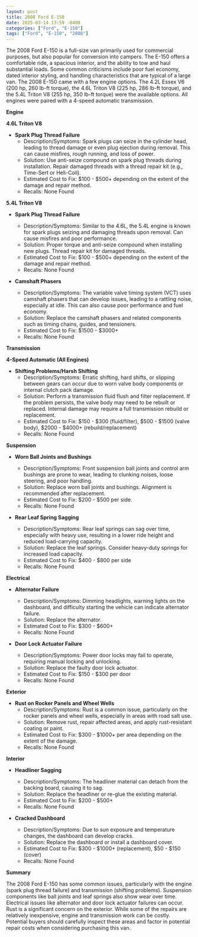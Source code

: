 ```yaml
---
layout: post
title: 2008 Ford E-150
date: 2025-03-14 13:59 -0400
categories: ["Ford", "E-150"]
tags: ["Ford", "E-150", "2008"]
---
```

The 2008 Ford E-150 is a full-size van primarily used for commercial purposes, but also popular for conversion into campers. The E-150 offers a comfortable ride, a spacious interior, and the ability to tow and haul substantial loads. Some common criticisms include poor fuel economy, dated interior styling, and handling characteristics that are typical of a large van. The 2008 E-150 came with a few engine options. The 4.2L Essex V6 (200 hp, 260 lb-ft torque), the 4.6L Triton V8 (225 hp, 286 lb-ft torque), and the 5.4L Triton V8 (255 hp, 350 lb-ft torque) were the available options. All engines were paired with a 4-speed automatic transmission.

**Engine**

**4.6L Triton V8**

*   **Spark Plug Thread Failure**
    *   Description/Symptoms: Spark plugs can seize in the cylinder head, leading to thread damage or even plug ejection during removal. This can cause misfires, rough running, and loss of power.
    *   Solution: Use anti-seize compound on spark plug threads during installation. Repair damaged threads with a thread repair kit (e.g., Time-Sert or Heli-Coil).
    *   Estimated Cost to Fix: $100 - $500+ depending on the extent of the damage and repair method.
    * Recalls: None Found

**5.4L Triton V8**

*   **Spark Plug Thread Failure**
    *   Description/Symptoms: Similar to the 4.6L, the 5.4L engine is known for spark plugs seizing and damaging threads upon removal. Can cause misfires and poor performance.
    *   Solution: Proper torque and anti-seize compound when installing new plugs. Thread repair kit for damaged threads.
    *   Estimated Cost to Fix: $100 - $500+ depending on the extent of the damage and repair method.
    * Recalls: None Found

*   **Camshaft Phasers**
    *   Description/Symptoms: The variable valve timing system (VCT) uses camshaft phasers that can develop issues, leading to a rattling noise, especially at idle. This can also cause poor performance and fuel economy.
    *   Solution: Replace the camshaft phasers and related components such as timing chains, guides, and tensioners.
    *   Estimated Cost to Fix: $1500 - $3000+
    * Recalls: None Found

**Transmission**

**4-Speed Automatic (All Engines)**

*   **Shifting Problems/Harsh Shifting**
    *   Description/Symptoms: Erratic shifting, hard shifts, or slipping between gears can occur due to worn valve body components or internal clutch pack damage.
    *   Solution: Perform a transmission fluid flush and filter replacement. If the problem persists, the valve body may need to be rebuilt or replaced. Internal damage may require a full transmission rebuild or replacement.
    *   Estimated Cost to Fix: $150 - $300 (fluid/filter), $500 - $1500 (valve body), $2000 - $4000+ (rebuild/replacement)
    * Recalls: None Found

**Suspension**

*   **Worn Ball Joints and Bushings**
    *   Description/Symptoms: Front suspension ball joints and control arm bushings are prone to wear, leading to clunking noises, loose steering, and poor handling.
    *   Solution: Replace worn ball joints and bushings. Alignment is recommended after replacement.
    *   Estimated Cost to Fix: $200 - $500 per side.
    * Recalls: None Found

*   **Rear Leaf Spring Sagging**
    *   Description/Symptoms: Rear leaf springs can sag over time, especially with heavy use, resulting in a lower ride height and reduced load-carrying capacity.
    *   Solution: Replace the leaf springs. Consider heavy-duty springs for increased load capacity.
    *   Estimated Cost to Fix: $400 - $800 per side
    * Recalls: None Found

**Electrical**

*   **Alternator Failure**
    *   Description/Symptoms: Dimming headlights, warning lights on the dashboard, and difficulty starting the vehicle can indicate alternator failure.
    *   Solution: Replace the alternator.
    *   Estimated Cost to Fix: $300 - $600+
    * Recalls: None Found

*   **Door Lock Actuator Failure**
    *   Description/Symptoms: Power door locks may fail to operate, requiring manual locking and unlocking.
    *   Solution: Replace the faulty door lock actuator.
    *   Estimated Cost to Fix: $150 - $300 per door
    * Recalls: None Found

**Exterior**

*   **Rust on Rocker Panels and Wheel Wells**
    *   Description/Symptoms: Rust is a common issue, particularly on the rocker panels and wheel wells, especially in areas with road salt use.
    *   Solution: Remove rust, repair affected areas, and apply rust-resistant coating or paint.
    *   Estimated Cost to Fix: $300 - $1000+ per area depending on the extent of the damage.
    * Recalls: None Found

**Interior**

*   **Headliner Sagging**
    *   Description/Symptoms: The headliner material can detach from the backing board, causing it to sag.
    *   Solution: Replace the headliner or re-glue the existing material.
    *   Estimated Cost to Fix: $200 - $500+
    * Recalls: None Found

*   **Cracked Dashboard**
    *   Description/Symptoms: Due to sun exposure and temperature changes, the dashboard can develop cracks.
    *   Solution: Replace the dashboard or install a dashboard cover.
    *   Estimated Cost to Fix: $300 - $1000+ (replacement), $50 - $150 (cover)
    * Recalls: None Found

**Summary**

The 2008 Ford E-150 has some common issues, particularly with the engine (spark plug thread failure) and transmission (shifting problems). Suspension components like ball joints and leaf springs also show wear over time. Electrical issues like alternator and door lock actuator failures can occur. Rust is a significant concern on the exterior. While some of the repairs are relatively inexpensive, engine and transmission work can be costly. Potential buyers should carefully inspect these areas and factor in potential repair costs when considering purchasing this van.

